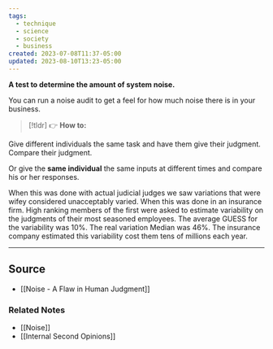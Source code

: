 ```yaml
---
tags:
  - technique
  - science
  - society
  - business
created: 2023-07-08T11:37-05:00
updated: 2023-08-10T13:23-05:00
---
```

**A test to determine the amount of system noise.**

You can run a noise audit to get a feel for how much noise there is in your business. 

> [!tldr] 👉 **How to:**

Give different individuals the same task and have them give their judgment. Compare their judgment. 

Or give the **same individual** the same inputs at different times and compare his or her responses.

When this was done with actual judicial judges we saw variations that were wifey considered unacceptably varied. When this was done in an insurance firm. High ranking members of the first were asked to estimate variability on the judgments of their most seasoned employees. The average GUESS for the variability was 10%. The real variation Median was 46%. The insurance company estimated this variability cost them tens of millions each year. 

---

## Source
- [[Noise - A Flaw in Human Judgment]]

### Related Notes
- [[Noise]] 
- [[Internal Second Opinions]]